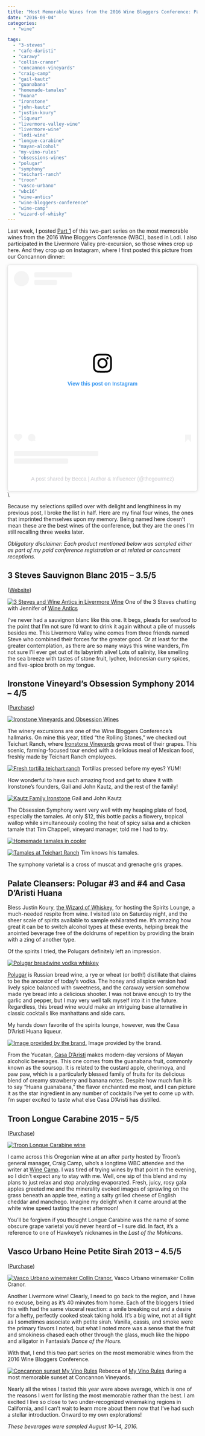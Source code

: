 ```yaml
---
title: "Most Memorable Wines from the 2016 Wine Bloggers Conference: Part 2"
date: "2016-09-04"
categories:
  - "wine"

tags:
  - "3-steves"
  - "cafe-daristi"
  - "carawy"
  - "collin-cranor"
  - "concannon-vineyards"
  - "craig-camp"
  - "gail-kautz"
  - "guanabana"
  - "homemade-tamales"
  - "huana"
  - "ironstone"
  - "john-kautz"
  - "justin-koury"
  - "liqueur"
  - "livermore-valley-wine"
  - "livermore-wine"
  - "lodi-wine"
  - "longue-carabine"
  - "mayan-alcohol"
  - "my-vino-rules"
  - "obsessions-wines"
  - "polugar"
  - "symphony"
  - "teichart-ranch"
  - "troon"
  - "vasco-urbano"
  - "wbc16"
  - "wine-antics"
  - "wine-bloggers-conference"
  - "wine-camp"
  - "wizard-of-whisky"
---
```


Last week, I posted [Part 1](https://thegourmez.com/blog/2016/09/02/most-memorable-wines-from-the-2016-wine-bloggers-conference-part-1/) of this two-part series on the most memorable wines from the 2016 Wine Bloggers Conference (WBC), based in Lodi. I also participated in the Livermore Valley pre-excursion, so those wines crop up here. And they crop up on Instagram, where I first posted this picture from our Concannon dinner:

<blockquote class="instagram-media" data-instgrm-captioned data-instgrm-permalink="https://www.instagram.com/p/BI854cyDH3O/?utm_source=ig_embed&amp;utm_campaign=loading" data-instgrm-version="14" style=" background:#FFF; border:0; border-radius:3px; box-shadow:0 0 1px 0 rgba(0,0,0,0.5),0 1px 10px 0 rgba(0,0,0,0.15); margin: 1px; max-width:540px; min-width:326px; padding:0; width:99.375%; width:-webkit-calc(100% - 2px); width:calc(100% - 2px);"><div style="padding:16px;"> <a href="https://www.instagram.com/p/BI854cyDH3O/?utm_source=ig_embed&amp;utm_campaign=loading" style=" background:#FFFFFF; line-height:0; padding:0 0; text-align:center; text-decoration:none; width:100%;" target="_blank"> <div style=" display: flex; flex-direction: row; align-items: center;"> <div style="background-color: #F4F4F4; border-radius: 50%; flex-grow: 0; height: 40px; margin-right: 14px; width: 40px;"></div> <div style="display: flex; flex-direction: column; flex-grow: 1; justify-content: center;"> <div style=" background-color: #F4F4F4; border-radius: 4px; flex-grow: 0; height: 14px; margin-bottom: 6px; width: 100px;"></div> <div style=" background-color: #F4F4F4; border-radius: 4px; flex-grow: 0; height: 14px; width: 60px;"></div></div></div><div style="padding: 19% 0;"></div> <div style="display:block; height:50px; margin:0 auto 12px; width:50px;"><svg width="50px" height="50px" viewBox="0 0 60 60" version="1.1" xmlns="https://www.w3.org/2000/svg" xmlns:xlink="https://www.w3.org/1999/xlink"><g stroke="none" stroke-width="1" fill="none" fill-rule="evenodd"><g transform="translate(-511.000000, -20.000000)" fill="#000000"><g><path d="M556.869,30.41 C554.814,30.41 553.148,32.076 553.148,34.131 C553.148,36.186 554.814,37.852 556.869,37.852 C558.924,37.852 560.59,36.186 560.59,34.131 C560.59,32.076 558.924,30.41 556.869,30.41 M541,60.657 C535.114,60.657 530.342,55.887 530.342,50 C530.342,44.114 535.114,39.342 541,39.342 C546.887,39.342 551.658,44.114 551.658,50 C551.658,55.887 546.887,60.657 541,60.657 M541,33.886 C532.1,33.886 524.886,41.1 524.886,50 C524.886,58.899 532.1,66.113 541,66.113 C549.9,66.113 557.115,58.899 557.115,50 C557.115,41.1 549.9,33.886 541,33.886 M565.378,62.101 C565.244,65.022 564.756,66.606 564.346,67.663 C563.803,69.06 563.154,70.057 562.106,71.106 C561.058,72.155 560.06,72.803 558.662,73.347 C557.607,73.757 556.021,74.244 553.102,74.378 C549.944,74.521 548.997,74.552 541,74.552 C533.003,74.552 532.056,74.521 528.898,74.378 C525.979,74.244 524.393,73.757 523.338,73.347 C521.94,72.803 520.942,72.155 519.894,71.106 C518.846,70.057 518.197,69.06 517.654,67.663 C517.244,66.606 516.755,65.022 516.623,62.101 C516.479,58.943 516.448,57.996 516.448,50 C516.448,42.003 516.479,41.056 516.623,37.899 C516.755,34.978 517.244,33.391 517.654,32.338 C518.197,30.938 518.846,29.942 519.894,28.894 C520.942,27.846 521.94,27.196 523.338,26.654 C524.393,26.244 525.979,25.756 528.898,25.623 C532.057,25.479 533.004,25.448 541,25.448 C548.997,25.448 549.943,25.479 553.102,25.623 C556.021,25.756 557.607,26.244 558.662,26.654 C560.06,27.196 561.058,27.846 562.106,28.894 C563.154,29.942 563.803,30.938 564.346,32.338 C564.756,33.391 565.244,34.978 565.378,37.899 C565.522,41.056 565.552,42.003 565.552,50 C565.552,57.996 565.522,58.943 565.378,62.101 M570.82,37.631 C570.674,34.438 570.167,32.258 569.425,30.349 C568.659,28.377 567.633,26.702 565.965,25.035 C564.297,23.368 562.623,22.342 560.652,21.575 C558.743,20.834 556.562,20.326 553.369,20.18 C550.169,20.033 549.148,20 541,20 C532.853,20 531.831,20.033 528.631,20.18 C525.438,20.326 523.257,20.834 521.349,21.575 C519.376,22.342 517.703,23.368 516.035,25.035 C514.368,26.702 513.342,28.377 512.574,30.349 C511.834,32.258 511.326,34.438 511.181,37.631 C511.035,40.831 511,41.851 511,50 C511,58.147 511.035,59.17 511.181,62.369 C511.326,65.562 511.834,67.743 512.574,69.651 C513.342,71.625 514.368,73.296 516.035,74.965 C517.703,76.634 519.376,77.658 521.349,78.425 C523.257,79.167 525.438,79.673 528.631,79.82 C531.831,79.965 532.853,80.001 541,80.001 C549.148,80.001 550.169,79.965 553.369,79.82 C556.562,79.673 558.743,79.167 560.652,78.425 C562.623,77.658 564.297,76.634 565.965,74.965 C567.633,73.296 568.659,71.625 569.425,69.651 C570.167,67.743 570.674,65.562 570.82,62.369 C570.966,59.17 571,58.147 571,50 C571,41.851 570.966,40.831 570.82,37.631"></path></g></g></g></svg></div><div style="padding-top: 8px;"> <div style=" color:#3897f0; font-family:Arial,sans-serif; font-size:14px; font-style:normal; font-weight:550; line-height:18px;">View this post on Instagram</div></div><div style="padding: 12.5% 0;"></div> <div style="display: flex; flex-direction: row; margin-bottom: 14px; align-items: center;"><div> <div style="background-color: #F4F4F4; border-radius: 50%; height: 12.5px; width: 12.5px; transform: translateX(0px) translateY(7px);"></div> <div style="background-color: #F4F4F4; height: 12.5px; transform: rotate(-45deg) translateX(3px) translateY(1px); width: 12.5px; flex-grow: 0; margin-right: 14px; margin-left: 2px;"></div> <div style="background-color: #F4F4F4; border-radius: 50%; height: 12.5px; width: 12.5px; transform: translateX(9px) translateY(-18px);"></div></div><div style="margin-left: 8px;"> <div style=" background-color: #F4F4F4; border-radius: 50%; flex-grow: 0; height: 20px; width: 20px;"></div> <div style=" width: 0; height: 0; border-top: 2px solid transparent; border-left: 6px solid #f4f4f4; border-bottom: 2px solid transparent; transform: translateX(16px) translateY(-4px) rotate(30deg)"></div></div><div style="margin-left: auto;"> <div style=" width: 0px; border-top: 8px solid #F4F4F4; border-right: 8px solid transparent; transform: translateY(16px);"></div> <div style=" background-color: #F4F4F4; flex-grow: 0; height: 12px; width: 16px; transform: translateY(-4px);"></div> <div style=" width: 0; height: 0; border-top: 8px solid #F4F4F4; border-left: 8px solid transparent; transform: translateY(-4px) translateX(8px);"></div></div></div> <div style="display: flex; flex-direction: column; flex-grow: 1; justify-content: center; margin-bottom: 24px;"> <div style=" background-color: #F4F4F4; border-radius: 4px; flex-grow: 0; height: 14px; margin-bottom: 6px; width: 224px;"></div> <div style=" background-color: #F4F4F4; border-radius: 4px; flex-grow: 0; height: 14px; width: 144px;"></div></div></a><p style=" color:#c9c8cd; font-family:Arial,sans-serif; font-size:14px; line-height:17px; margin-bottom:0; margin-top:8px; overflow:hidden; padding:8px 0 7px; text-align:center; text-overflow:ellipsis; white-space:nowrap;"><a href="https://www.instagram.com/p/BI854cyDH3O/?utm_source=ig_embed&amp;utm_campaign=loading" style=" color:#c9c8cd; font-family:Arial,sans-serif; font-size:14px; font-style:normal; font-weight:normal; line-height:17px; text-decoration:none;" target="_blank">A post shared by Becca | Author &amp; Influencer (@thegourmez)</a></p></div></blockquote> <script async src="//www.instagram.com/embed.js"></script>\

Because my selections spilled over with delight and lengthiness in my previous post, I broke the list in half. Here are my final four wines, the ones that imprinted themselves upon my memory. Being named here doesn’t mean these are the best wines of the conference, but they are the ones I’m still recalling three weeks later.

_Obligatory disclaimer: Each product mentioned below was sampled either as part of my paid conference registration or at related or concurrent receptions._

## 3 Steves Sauvignon Blanc 2015 – 3.5/5

([Website](https://3steveswinery.com/))




<div class="caption">

[![3 Steves and Wine Antics in Livermore Wine](http://s3.amazonaws.com/thegourmez-wpmedia/2016/09/WBC16-Livermore-012-500x356.jpg)](http://s3.amazonaws.com/thegourmez-wpmedia/2016/09/WBC16-Livermore-012.jpg) One of the 3 Steves chatting with Jennifer of [Wine Antics](https://wineantics.com/)</div>


I’ve never had a sauvignon blanc like this one. It begs, pleads for seafood to the point that I’m not sure I’d want to drink it again without a pile of mussels besides me. This Livermore Valley wine comes from three friends named Steve who combined their forces for the greater good. Or at least for the greater contemplation, as there are so many ways this wine wanders, I’m not sure I’ll ever get out of its labyrinth alive! Lots of salinity, like smelling the sea breeze with tastes of stone fruit, lychee, Indonesian curry spices, and five-spice broth on my tongue.

## Ironstone Vineyard’s Obsession Symphony 2014 – 4/5

([Purchase](http://www.ironstonevineyards.com/?method=products.productDrilldown&productID=B1719637-F7DE-8CB4-F2C7-49AD578EC716&originalMarketingURL=product/2014-Obsession-Symphony))

[![Ironstone Vineyards and Obsession Wines](http://s3.amazonaws.com/thegourmez-wpmedia/2016/09/2016-WBC-Rolling-Stones-031-500x333.jpg)](http://s3.amazonaws.com/thegourmez-wpmedia/2016/09/2016-WBC-Rolling-Stones-031.jpg)

The winery excursions are one of the Wine Bloggers Conference’s hallmarks. On mine this year, titled “the Rolling Stones,” we checked out Teichart Ranch, where [Ironstone Vineyards](http://www.ironstonevineyards.com/) grows most of their grapes. This scenic, farming-focused tour ended with a delicious meal of Mexican food, freshly made by Teichart Ranch employees.




<div class="caption">

[![Fresh tortilla teichart ranch](http://s3.amazonaws.com/thegourmez-wpmedia/2016/09/2016-WBC-Rolling-Stones-034-500x331.jpg)](http://s3.amazonaws.com/thegourmez-wpmedia/2016/09/2016-WBC-Rolling-Stones-034.jpg) Tortillas pressed before my eyes? YUM!</div>


How wonderful to have such amazing food and get to share it with Ironstone’s founders, Gail and John Kautz, and the rest of the family!




<div class="caption">

[![Kautz Family Ironstone](http://s3.amazonaws.com/thegourmez-wpmedia/2016/09/merged-founders-1-500x420.jpg)](http://s3.amazonaws.com/thegourmez-wpmedia/2016/09/merged-founders-1.jpg) Gail and John Kautz</div>


The Obsession Symphony went very well with my heaping plate of food, especially the tamales. At only $12, this bottle packs a flowery, tropical wallop while simultaneously cooling the heat of spicy salsa and a chicken tamale that Tim Chappell, vineyard manager, told me I had to try.

[![Homemade tamales in cooler](http://s3.amazonaws.com/thegourmez-wpmedia/2016/09/2016-WBC-Rolling-Stones-036-500x333.jpg)](http://s3.amazonaws.com/thegourmez-wpmedia/2016/09/2016-WBC-Rolling-Stones-036.jpg)




<div class="caption">

[![Tamales at Teichart Ranch](http://s3.amazonaws.com/thegourmez-wpmedia/2016/09/2016-WBC-Rolling-Stones-009-333x500.jpg)](http://s3.amazonaws.com/thegourmez-wpmedia/2016/09/2016-WBC-Rolling-Stones-009.jpg) Tim knows his tamales.</div>


The symphony varietal is a cross of muscat and grenache gris grapes.

## Palate Cleansers: Polugar #3 and #4 and Casa D’Aristi Huana

Bless Justin Koury, [the Wizard of Whiskey](http://wizardofwhiskey.com/), for hosting the Spirits Lounge, a much-needed respite from wine. I visited late on Saturday night, and the sheer scale of spirits available to sample exhilarated me. It’s amazing how great it can be to switch alcohol types at these events, helping break the anointed beverage free of the doldrums of repetition by providing the brain with a zing of another type.

Of the spirits I tried, the Polugars definitely left an impression.

[![Polugar breadwine vodka whiskey](http://s3.amazonaws.com/thegourmez-wpmedia/2016/09/Polugar-500x281.jpg)](http://s3.amazonaws.com/thegourmez-wpmedia/2016/09/Polugar.jpg)

[Polugar](http://www.polugar.ru/eng/polugar) is Russian bread wine, a rye or wheat (or both!) distillate that claims to be the ancestor of today’s vodka. The honey and allspice version had lively spice balanced with sweetness, and the caraway version somehow made rye bread into a delicious shooter. I was not brave enough to try the garlic and pepper, but I may very well talk myself into it in the future. Regardless, this bread wine would make an intriguing base alternative in classic cocktails like manhattans and side cars.

My hands down favorite of the spirits lounge, however, was the Casa D’Aristi Huana liqueur.




<div class="caption">

[![Image provided by the brand.](http://s3.amazonaws.com/thegourmez-wpmedia/2016/09/Nicole-Preiss-Huana-2-325x500.jpg)](http://s3.amazonaws.com/thegourmez-wpmedia/2016/09/Nicole-Preiss-Huana-2.jpg) Image provided by the brand.</div>


From the Yucatan, [Casa D’Aristi](http://www.hpsepicurean.com/preiss-spirits/casa-daristi/) makes modern-day versions of Mayan alcoholic beverages. This one comes from the guanabana fruit, commonly known as the soursop. It is related to the custard apple, cherimoya, and paw paw, which is a particularly blessed family of fruits for its delicious blend of creamy strawberry and banana notes. Despite how much fun it is to say “Huana guanabana,” the flavor enchanted me most, and I can picture it as the star ingredient in any number of cocktails I’ve yet to come up with. I’m super excited to taste what else Casa D’Aristi has distilled.

## Troon Longue Carabine 2015 – 5/5

([Purchase](http://troonvineyard.orderport.net/product-details/0286/2014-Troon-Blue-Label-Longue-Carabine-Applegate-Valley))

[![Troon Longue Carabine wine](http://s3.amazonaws.com/thegourmez-wpmedia/2016/09/Longue-Carabine-281x500.jpg)](http://s3.amazonaws.com/thegourmez-wpmedia/2016/09/Longue-Carabine.jpg)

I came across this Oregonian wine at an after party hosted by Troon’s general manager, Craig Camp, who’s a longtime WBC attendee and the writer at [Wine Camp](http://winecampblog.com/). I was tired of trying wines by that point in the evening, so I didn’t expect any to stay with me. Well, one sip of this blend and my plans to just relax and stop analyzing evaporated. Fresh, juicy, rosy gala apples greeted me and the minerality evoked images of sprawling on the grass beneath an apple tree, eating a salty grilled cheese of English cheddar and manchego. Imagine my delight when it came around at the white wine speed tasting the next afternoon!

You’ll be forgiven if you thought Longue Carabine was the name of some obscure grape varietal you’d never heard of – I sure did. In fact, it’s a reference to one of Hawkeye’s nicknames in the _Last of the Mohicans_.

## Vasco Urbano Heine Petite Sirah 2013 – 4.5/5

([Purchase](http://nottinghamcellars.com/wine/2013-heine/))




<div class="caption">

[![Vasco Urbano winemaker Collin Cranor.](http://s3.amazonaws.com/thegourmez-wpmedia/2016/09/WBC16-Livermore-006-333x500.jpg)](http://s3.amazonaws.com/thegourmez-wpmedia/2016/09/WBC16-Livermore-006.jpg) Vasco Urbano winemaker Collin Cranor.</div>


Another Livermore wine! Clearly, I need to go back to the region, and I have no excuse, being as it’s 40 minutes from home. Each of the bloggers I tried this with had the same visceral reaction: a smile breaking out and a desire for a hefty, perfectly cooked steak taking hold. It’s a big wine, not at all tight as I sometimes associate with petite sirah. Vanilla, cassis, and smoke were the primary flavors I noted, but what I noted more was a sense that the fruit and smokiness chased each other through the glass, much like the hippo and alligator in Fantasia’s _Dance of the Hours._

With that, I end this two part series on the most memorable wines from the 2016 Wine Bloggers Conference.




<div class="caption">

[![Concannon sunset My Vino Rules](http://s3.amazonaws.com/thegourmez-wpmedia/2016/09/WBC16-Livermore-080-333x500.jpg)](http://s3.amazonaws.com/thegourmez-wpmedia/2016/09/WBC16-Livermore-080.jpg) Rebecca of [My Vino Rules](http://myvinorules.com/vinorules/) during a most memorable sunset at Concannon Vineyards.</div>


Nearly all the wines I tasted this year were above average, which is one of the reasons I went for listing the most memorable rather than the best. I am excited I live so close to two under-recognized winemaking regions in California, and I can’t wait to learn more about them now that I’ve had such a stellar introduction. Onward to my own explorations!

_These beverages were sampled August 10–14, 2016._

